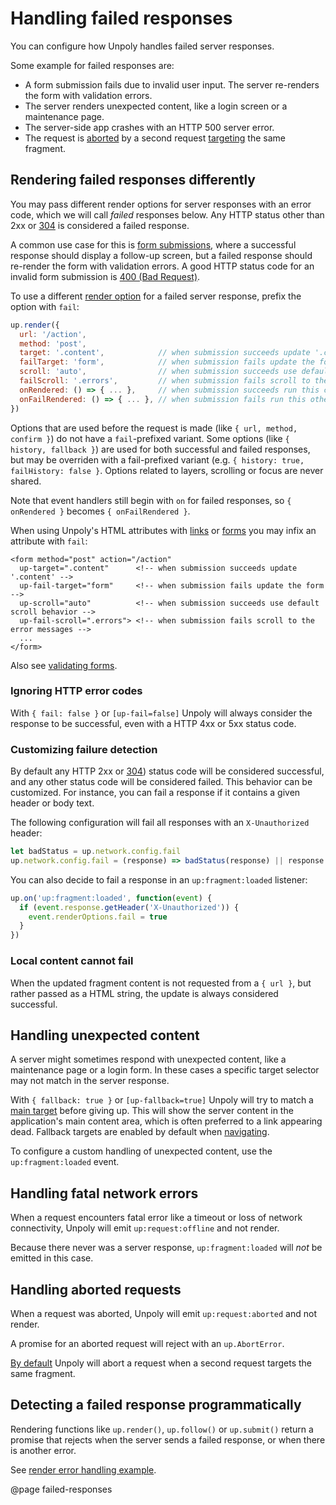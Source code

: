 Handling failed responses
=========================

You can configure how Unpoly handles failed server responses.

Some example for failed responses are:

- A form submission fails due to invalid user input. The server re-renders the form with validation errors.
- The server renders unexpected content, like a login screen or a maintenance page.
- The server-side app crashes with an HTTP 500 server error.
- The request is [aborted](/aborting-requests) by a second request [targeting](/targeting-fragments) the same fragment.

## Rendering failed responses differently

You may pass different render options for server responses with an error code, which we will call *failed* responses below.
Any HTTP status other than 2xx or [304](/skipping-rendering#rendering-nothing) is considered a failed response.

A common use case for this is [form submissions](/up.form), where a successful response
should display a follow-up screen, but a failed response should re-render the form with validation errors.
A good HTTP status code for an invalid form submission is [400 (Bad Request)](https://developer.mozilla.org/en-US/docs/Web/HTTP/Status/400).

To use a different [render option](/up.render) for a failed server response,
prefix the option with `fail`:

```js
up.render({
  url: '/action',
  method: 'post',
  target: '.content',            // when submission succeeds update '.content'
  failTarget: 'form',            // when submission fails update the form
  scroll: 'auto',                // when submission succeeds use default scroll behavior
  failScroll: '.errors',         // when submission fails scroll to the error messages
  onRendered: () => { ... },     // when submission succeeds run this callback
  onFailRendered: () => { ... }, // when submission fails run this other callback
})
```

Options that are used before the request is made (like `{ url, method, confirm }`) do not
have a `fail`-prefixed variant.  Some options (like `{ history, fallback }`) are used for
both successful and failed responses, but may be overriden with a fail-prefixed variant
(e.g. `{ history: true, failHistory: false }`. Options related to layers, scrolling or focus are never shared.

Note that event handlers still begin with `on` for failed responses, so `{ onRendered }` becomes `{ onFailRendered }`.

When using Unpoly's HTML attributes with [links](/up.link) or [forms](/up.form)
you may infix an attribute with `fail`:

```text
<form method="post" action="/action"
  up-target=".content"      <!-- when submission succeeds update '.content' -->
  up-fail-target="form"     <!-- when submission fails update the form -->
  up-scroll="auto"          <!-- when submission succeeds use default scroll behavior -->
  up-fail-scroll=".errors"> <!-- when submission fails scroll to the error messages -->
  ...
</form>
```

Also see [validating forms](/validation).


### Ignoring HTTP error codes

With `{ fail: false }` or `[up-fail=false]` Unpoly will always consider the response
to be successful, even with a HTTP 4xx or 5xx status code.

### Customizing failure detection

By default any HTTP 2xx or [304](/skipping-rendering#rendering-nothing)) status code will be considered successful, and any other status code will be considered failed. This behavior can be customized. For instance, you can fail a response if it contains a given header or body text.

The following configuration will fail all responses with an `X-Unauthorized` header:

```js
let badStatus = up.network.config.fail
up.network.config.fail = (response) => badStatus(response) || response.getHeader('X-Unauthorized')
```

You can also decide to fail a response in an `up:fragment:loaded` listener:

```js
up.on('up:fragment:loaded', function(event) {
  if (event.response.getHeader('X-Unauthorized')) {
    event.renderOptions.fail = true
  }
})
```

### Local content cannot fail

When the updated fragment content is not requested from a `{ url }`, but rather passed as a
HTML string, the update is always considered successful.


## Handling unexpected content

A server might sometimes respond with unexpected content, like a maintenance page or a
login form. In these cases a specific target selector may not match in the server response.

With `{ fallback: true }` or `[up-fallback=true]` Unpoly will try to match a [main target](/up-main)
before giving up. This will show the server content in the application's main content area,
which is often preferred to a link appearing dead. Fallback targets are enabled by default when [navigating](/navigation).

To configure a custom handling of unexpected content, use the `up:fragment:loaded` event.


## Handling fatal network errors

When a request encounters fatal error like a timeout or loss of network connectivity, Unpoly
will emit `up:request:offline` and not render.

Because there never was a server response, `up:fragment:loaded` will *not* be emitted in this case.


## Handling aborted requests

When a request was aborted, Unpoly will emit `up:request:aborted` and not render.

A promise for an aborted request will reject with an `up.AbortError`.

[By default](/up.render#options.abort) Unpoly will abort a request when a second request targets the same fragment.


## Detecting a failed response programmatically

Rendering functions like `up.render()`, `up.follow()` or `up.submit()` return a promise that rejects when the server
sends a failed response, or when there is another error.

See [render error handling example](/render-hooks#full-error-handling-example).


@page failed-responses
